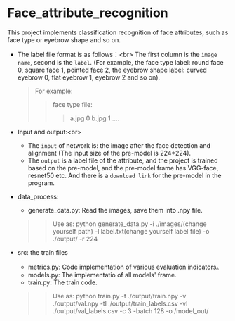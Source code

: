 # Face_attribute_recognition
This project implements classification recognition of face attributes, such as face type or eyebrow shape and so on.
* The label file format is as follows：\<br>
  The first column is the `image name`, second is the `label`. (For example, the face type label: round face 0, square face 1, pointed face 2,  the eyebrow shape label: curved eyebrow 0, flat eyebrow 1, eyebrow 2 and so on).
  >For example:
  >>face type file:
  >>>a.jpg 0
  >>>b.jpg 1 
  >>>....

* Input and output:\<br>
  * The `input` of network is: the image after the face detection and alignment (The input size of the pre-model is 224*224).
  * The `output` is a label file of the attribute, and the project is trained based on the pre-model, and the pre-model frame has VGG-face, resnet50 etc. And there is a `download link` for the pre-model in the program.

* data_process:
  * generate_data.py: Read the images, save them into .npy file. 
  >>Use as: python generate_data.py -i ./images/(change yourself path) -l label.txt(change yourself label file) -o ./output/ -r 224

* src: the train files
  * metrics.py: Code implementation of various evaluation indicators。
  * models.py: The implementatio of all models' frame.
  * train.py: The train code. 
  >>Use as: python train.py -t ./output/train.npy -v ./output/val.npy -tl ./output/train_labels.csv -vl ./output/val_labels.csv -c 3 -batch 128 -o /model_out/
